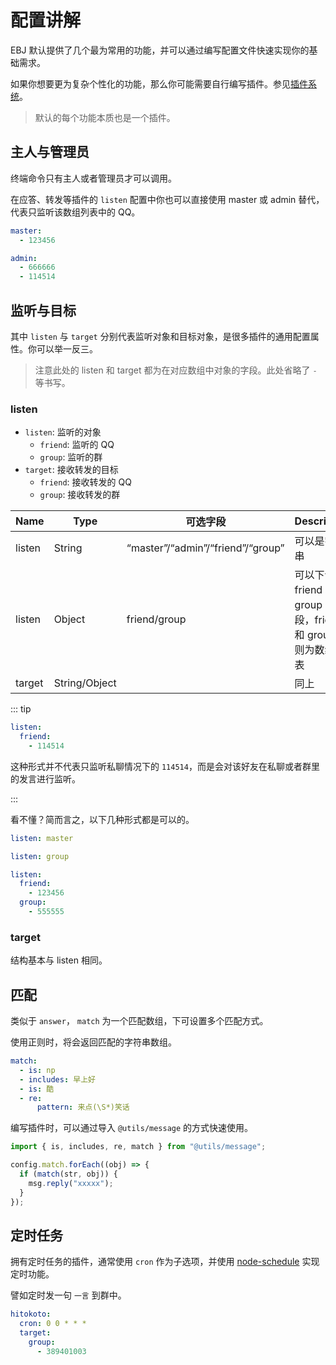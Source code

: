 # 配置讲解

EBJ 默认提供了几个最为常用的功能，并可以通过编写配置文件快速实现你的基础需求。

如果你想要更为复杂个性化的功能，那么你可能需要自行编写插件。参见[插件系统](/js/plugin/)。

> 默认的每个功能本质也是一个插件。

## 主人与管理员

终端命令只有主人或者管理员才可以调用。

在应答、转发等插件的 `listen` 配置中你也可以直接使用 master 或 admin 替代，代表只监听该数组列表中的 QQ。

```yaml
master:
  - 123456

admin:
  - 666666
  - 114514
```

## 监听与目标

其中 `listen` 与 `target` 分别代表监听对象和目标对象，是很多插件的通用配置属性。你可以举一反三。

> 注意此处的 listen 和 target 都为在对应数组中对象的字段。此处省略了 `-` 等书写。

### listen

- `listen`: 监听的对象
  - `friend`: 监听的 QQ
  - `group`: 监听的群
- `target`: 接收转发的目标
  - `friend`: 接收转发的 QQ
  - `group`: 接收转发的群

| Name   | Type          | 可选字段                          | Description                                                   |
| ------ | ------------- | --------------------------------- | ------------------------------------------------------------- |
| listen | String        | “master”/“admin”/“friend”/“group” | 可以是字符串                                                  |
| listen | Object        | friend/group                      | 可以下设 friend 和 group 字段，friend 和 group 下则为数组列表 |
| target | String/Object |                                   | 同上                                                          |

::: tip

```yaml
listen:
  friend:
    - 114514
```

这种形式并不代表只监听私聊情况下的 `114514`，而是会对该好友在私聊或者群里的发言进行监听。

:::

看不懂？简而言之，以下几种形式都是可以的。

```yaml
listen: master
```

```yaml
listen: group
```

```yaml
listen:
  friend:
    - 123456
  group:
    - 555555
```

### target

结构基本与 listen 相同。

## 匹配

类似于 `answer`， `match` 为一个匹配数组，下可设置多个匹配方式。

使用正则时，将会返回匹配的字符串数组。

```yaml
match:
  - is: np
  - includes: 早上好
  - is: 酷
  - re:
      pattern: 来点(\S*)笑话
```

编写插件时，可以通过导入 `@utils/message` 的方式快速使用。

```js
import { is, includes, re, match } from "@utils/message";

config.match.forEach((obj) => {
  if (match(str, obj)) {
    msg.reply("xxxxx");
  }
});
```

## 定时任务

拥有定时任务的插件，通常使用 `cron` 作为子选项，并使用 [node-schedule](https://github.com/node-schedule/node-schedule) 实现定时功能。

譬如定时发一句 `一言` 到群中。

```yaml
hitokoto:
  cron: 0 0 * * *
  target:
    group:
      - 389401003
```
